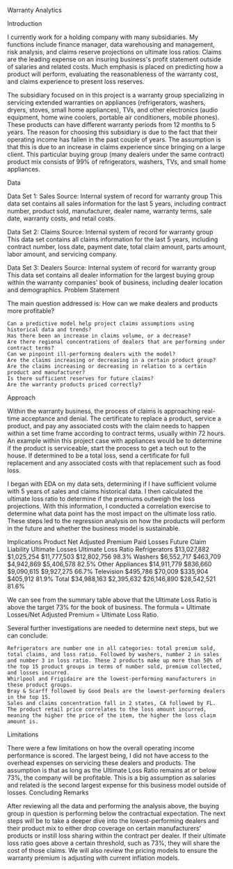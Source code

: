Warranty Analytics

Introduction

I currently work for a holding company with many subsidiaries. My functions include finance manager, data warehousing and management, risk analysis, and claims reserve projections on ultimate loss ratios. 
Claims are the leading expense on an insuring business's profit statement outside of salaries and related costs. Much emphasis is placed on predicting how a product will perform, evaluating the reasonableness 
of the warranty cost, and claims experience to present loss reserves.

The subsidiary focused on in this project is a warranty group specializing in servicing extended warranties on appliances (refrigerators, washers, dryers, stoves, small home appliances), TVs, and other electronics (audio equipment, home wine coolers, portable air conditioners, mobile phones). These products can have different warranty periods from 12 months to 5 years. The reason for choosing this subsidiary is due to the fact that their operating income has fallen in the past couple of years. The assumption is that this is due to an increase in claims experience since bringing on a large client. 
This particular buying group (many dealers under the same contract) product mix consists of 99% of refrigerators, washers, TVs, and small home appliances.

Data

Data Set 1: Sales
Source: Internal system of record for warranty group
This data set contains all sales information for the last 5 years, including contract number, product sold, manufacturer, dealer name, warranty terms, sale date, warranty costs, and retail costs.

Data Set 2: Claims
Source: Internal system of record for warranty group
This data set contains all claims information for the last 5 years, including contract number, loss date, payment date, total claim amount, parts amount, labor amount, and servicing company.

Data Set 3: Dealers
Source: Internal system of record for warranty group
This data set contains all dealer information for the largest buying group within the warranty companies' book of business, including dealer location and demographics.
Problem Statement

The main question addressed is: How can we make dealers and products more profitable?

    Can a predictive model help project claims assumptions using historical data and trends?
    Has there been an increase in claims volume, or a decrease?
    Are there regional concentrations of dealers that are performing under contract terms?
    Can we pinpoint ill-performing dealers with the model?
    Are the claims increasing or decreasing in a certain product group?
    Are the claims increasing or decreasing in relation to a certain product and manufacturer?
    Is there sufficient reserves for future claims?
    Are the warranty products priced correctly?

Approach

Within the warranty business, the process of claims is approaching real-time acceptance and denial. The certificate to replace a product, service a product, and pay any associated costs with the claim needs to happen within a set time frame according to contract terms, usually within 72 hours. An example within this project case with appliances would be to determine if the product is serviceable, start the process to get a tech out to the house. If determined to be a total loss, send a certificate for full replacement and any associated costs with that replacement such as food loss.

I began with EDA on my data sets, determining if I have sufficient volume with 5 years of sales and claims historical data. I then calculated the ultimate loss ratio to determine if the premiums outweigh the loss projections. With this information, I conducted a correlation exercise to determine what data point has the most impact on the ultimate loss ratio. These steps led to the regression analysis on how the products will perform in the future and whether the business model is sustainable.

Implications
Product	Net Adjusted Premium	Paid Losses	Future Claim Liability	Ultimate Losses	Ultimate Loss Ratio
Refrigerators	$13,027,882	$1,025,254	$11,777,503	$12,802,756	98.3%
Washers	$6,552,717	$463,709	$4,942,869	$5,406,578	82.5%
Other Appliances	$14,911,779	$836,660	$9,090,615	$9,927,275	66.7%
Television	$495,786	$70,009	$335,904	$405,912	81.9%
Total	$34,988,163	$2,395,632	$26,146,890	$28,542,521	81.6%

We can see from the summary table above that the Ultimate Loss Ratio is above the target 73% for the book of business. The formula = Ultimate Losses/Net Adjusted Premium = Ultimate Loss Ratio.

Several further investigations are needed to determine next steps, but we can conclude:

    Refrigerators are number one in all categories: total premium sold, total claims, and loss ratio. Followed by washers, number 2 in sales and number 3 in loss ratio. These 2 products make up more than 50% of the top 15 product groups in terms of number sold, premium collected, and losses incurred.
    Whirlpool and Frigidaire are the lowest-performing manufacturers in these product groups.
    Bray & Scarff followed by Good Deals are the lowest-performing dealers in the top 15.
    Sales and claims concentration fall in 2 states, CA followed by FL.
    The product retail price correlates to the loss amount incurred, meaning the higher the price of the item, the higher the loss claim amount is.

Limitations

There were a few limitations on how the overall operating income performance is scored. The largest being, I did not have access to the overhead expenses on servicing these dealers and products. The assumption is that as long as the Ultimate Loss Ratio remains at or below 73%, the company will be profitable. This is a big assumption as salaries and related is the second largest expense for this business model outside of losses.
Concluding Remarks

After reviewing all the data and performing the analysis above, the buying group in question is performing below the contractual expectation. The next steps will be to take a deeper dive into the lowest-performing dealers and their product mix to either drop coverage on certain manufacturers' products or instill loss sharing within the contract per dealer. If their ultimate loss ratio goes above a certain threshold, such as 73%, they will share the cost of those claims. We will also review the pricing models to ensure the warranty premium is adjusting with current inflation models.
